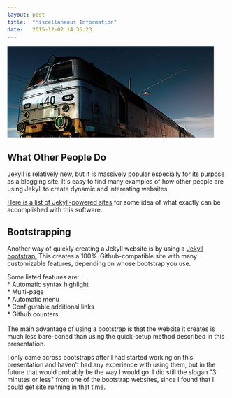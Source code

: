 ```yaml
---
layout: post
title:  "Miscellaneous Information"
date:   2015-12-02 14:36:23
---
```

<span class="image featured"><img src="/images/pic04.jpg" alt=""></span>

What Other People Do
---------------------

Jekyll is relatively new, but it is massively popular especially for its purpose as a blogging site. It's easy to find many examples of how other people are using Jekyll to create dynamic and interesting websites. 

<a href = "https://github.com/jekyll/jekyll/wiki/Sites"> Here is a list of Jekyll-powered sites</a> for some idea of what exactly can be accomplished with this software.

Bootstrapping
---------------------

Another way of quickly creating a Jekyll website is by using a <a href = "https://www.google.com/webhp?sourceid=chrome-instant&ion=1&espv=2&ie=UTF-8#q=jekyll+bootstrap"> Jekyll bootstrap.</a> This creates a 100%-Github-compatible site with many customizable features, depending on whose bootstrap you use.

Some listed features are: <br>
\* Automatic syntax highlight<br>
\* Multi-page<br>
\* Automatic menu<br>
\* Configurable additional links<br>
\* Github counters<br>
<br>
The main advantage of using a bootstrap is that the website it creates is much less bare-boned than using the quick-setup method described in this presentation.

I only came across bootstraps after I had started working on this presentation and haven't had any experience with using them, but in the future that would probably be the way I would go. I did still the slogan "3 minutes or less" from one of the bootstrap websites, since I found that I could get site running in that time.
